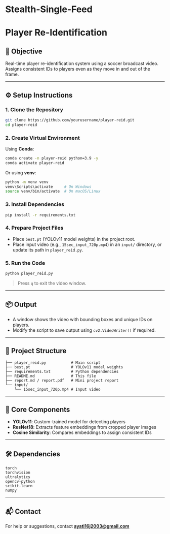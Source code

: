 # Stealth-Single-Feed
# Player Re-Identification

## 🎯 Objective

Real-time player re-identification system using a soccer broadcast video. Assigns consistent IDs to players even as they move in and out of the frame.

---

## ⚙️ Setup Instructions

### 1. Clone the Repository

```bash
git clone https://github.com/yourusername/player-reid.git
cd player-reid
```

### 2. Create Virtual Environment

Using **Conda**:

```bash
conda create -n player-reid python=3.9 -y
conda activate player-reid
```

Or using **venv**:

```bash
python -m venv venv
venv\Scripts\activate     # On Windows
source venv/bin/activate  # On macOS/Linux
```

### 3. Install Dependencies

```bash
pip install -r requirements.txt
```

### 4. Prepare Project Files

* Place `best.pt` (YOLOv11 model weights) in the project root.
* Place input video (e.g., `15sec_input_720p.mp4`) in an `input/` directory, or update its path in `player_reid.py`.

### 5. Run the Code

```bash
python player_reid.py
```

> Press `q` to exit the video window.

---

## 📦 Output

* A window shows the video with bounding boxes and unique IDs on players.
* Modify the script to save output using `cv2.VideoWriter()` if required.

---

## 📁 Project Structure

```
├── player_reid.py           # Main script
├── best.pt                  # YOLOv11 model weights
├── requirements.txt         # Python dependencies
├── README.md                # This file
├── report.md / report.pdf   # Mini project report
└── input/
    └── 15sec_input_720p.mp4 # Input video
```

---

## 🧠 Core Components

* **YOLOv11**: Custom-trained model for detecting players
* **ResNet18**: Extracts feature embeddings from cropped player images
* **Cosine Similarity**: Compares embeddings to assign consistent IDs

---

## 🛠 Dependencies

```
torch
torchvision
ultralytics
opencv-python
scikit-learn
numpy
```

---

## 📬 Contact

For help or suggestions, contact **[ayati16j2003@gmail.com](mailto:ayati16j2003@gmail.com)**
